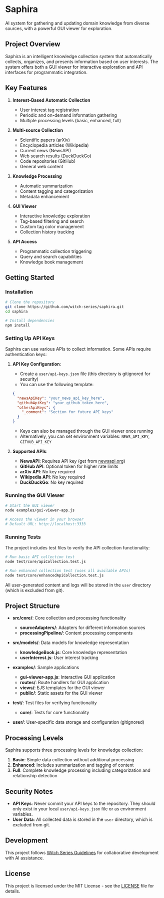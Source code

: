 # Saphira

AI system for gathering and updating domain knowledge from diverse sources, with a powerful GUI viewer for exploration.

## Project Overview

Saphira is an intelligent knowledge collection system that automatically collects, organizes, and presents information based on user interests. The system offers both a GUI viewer for interactive exploration and API interfaces for programmatic integration.

## Key Features

1. **Interest-Based Automatic Collection**
   - User interest tag registration
   - Periodic and on-demand information gathering
   - Multiple processing levels (basic, enhanced, full)

2. **Multi-source Collection**
   - Scientific papers (arXiv)
   - Encyclopedia articles (Wikipedia)
   - Current news (NewsAPI)
   - Web search results (DuckDuckGo)
   - Code repositories (GitHub)
   - General web content

3. **Knowledge Processing**
   - Automatic summarization
   - Content tagging and categorization
   - Metadata enhancement

4. **GUI Viewer**
   - Interactive knowledge exploration
   - Tag-based filtering and search
   - Custom tag color management
   - Collection history tracking

5. **API Access**
   - Programmatic collection triggering
   - Query and search capabilities
   - Knowledge book management

## Getting Started

### Installation

```bash
# Clone the repository
git clone https://github.com/witch-series/saphira.git
cd saphira

# Install dependencies
npm install
```

### Setting Up API Keys

Saphira can use various APIs to collect information. Some APIs require authentication keys:

1. **API Key Configuration**:
   - Create a `user/api-keys.json` file (this directory is gitignored for security)
   - You can use the following template:
   ```json
   {
     "newsApiKey": "your_news_api_key_here",
     "githubApiKey": "your_github_token_here",
     "otherApiKeys": {
       "_comment": "Section for future API keys"
     }
   }
   ```
   - Keys can also be managed through the GUI viewer once running
   - Alternatively, you can set environment variables: `NEWS_API_KEY`, `GITHUB_API_KEY`

2. **Supported APIs**:
   - **NewsAPI**: Requires API key (get from [newsapi.org](https://newsapi.org/register))
   - **GitHub API**: Optional token for higher rate limits
   - **arXiv API**: No key required
   - **Wikipedia API**: No key required
   - **DuckDuckGo**: No key required

### Running the GUI Viewer

```bash
# Start the GUI viewer
node examples/gui-viewer-app.js

# Access the viewer in your browser
# Default URL: http://localhost:3333
```

### Running Tests

The project includes test files to verify the API collection functionality:

```bash
# Run basic API collection test
node test/core/apiCollection.test.js

# Run enhanced collection test (uses all available APIs)
node test/core/enhancedApiCollection.test.js
```

All user-generated content and logs will be stored in the `user` directory (which is excluded from git).

## Project Structure

- **src/core/**: Core collection and processing functionality
  - **sourceAdapters/**: Adapters for different information sources
  - **processingPipeline/**: Content processing components

- **src/models/**: Data models for knowledge representation
  - **knowledgeBook.js**: Core knowledge representation
  - **userInterest.js**: User interest tracking

- **examples/**: Sample applications
  - **gui-viewer-app.js**: Interactive GUI application
  - **routes/**: Route handlers for GUI application
  - **views/**: EJS templates for the GUI viewer
  - **public/**: Static assets for the GUI viewer

- **test/**: Test files for verifying functionality
  - **core/**: Tests for core functionality

- **user/**: User-specific data storage and configuration (gitignored)

## Processing Levels

Saphira supports three processing levels for knowledge collection:

1. **Basic**: Simple data collection without additional processing
2. **Enhanced**: Includes summarization and tagging of content
3. **Full**: Complete knowledge processing including categorization and relationship detection

## Security Notes

- **API Keys**: Never commit your API keys to the repository. They should only exist in your local `user/api-keys.json` file or as environment variables.
- **User Data**: All collected data is stored in the `user` directory, which is excluded from git.

## Development

This project follows [Witch Series Guidelines](witch-guideline/README.md) for collaborative development with AI assistance.

## License

This project is licensed under the MIT License - see the [LICENSE](LICENSE) file for details.
